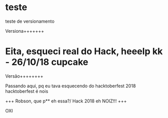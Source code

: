 teste
=====

teste de versionamento


Versiona+++++++

Eita, esqueci real do Hack, heeelp kk - 26/10/18 cupcake
=======
Versão++++++++

Passando aqui, pq eu tava esquecendo do hacktoberfest
2018 hacktoberfest é nois

+++
Robson, que p** eh essa?/
Hack 2018 eh NOIZ!!!
+++

OXI
